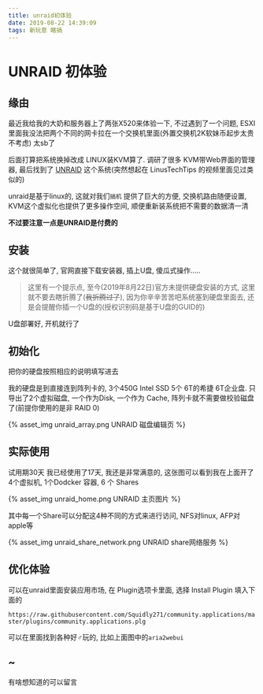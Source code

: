 ```yaml
---
title: unraid初体验
date: 2019-08-22 14:39:09
tags: 新玩意 瞎搞
---
```




# UNRAID 初体验

## 缘由

最近我给我的大奶和服务器上了两张X520来体验一下, 不过遇到了一个问题, ESXI里面我没法把两个不同的网卡拉在一个交换机里面(外置交换机2K软妹币起步太贵不考虑) 太sb了  

后面打算把系统换掉改成 LINUX装KVM算了.  调研了很多 KVM带Web界面的管理器, 最后找到了 [UNRAID]([https://unraid.net](https://unraid.net/)) 这个系统(突然想起在 LinusTechTips 的视频里面见过类似的)

unraid是基于linux的, 这就对我们`搞机` 提供了巨大的方便, 交换机路由随便设置, KVM这个虚拟化也提供了更多操作空间, 顺便重新装系统把不需要的数据清一清  

**不过要注意一点是UNRAID是付费的**



## 安装

这个就很简单了, 官网直接下载安装器, 插上U盘, 傻瓜式操作.....

> 这里有一个提示点, 至今(2019年8月22日)官方未提供硬盘安装的方式, 这里就不要去瞎折腾了(~~我折腾过了~~), 因为你辛辛苦苦吧系统塞到硬盘里面去, 还是会提醒你插一个U盘的(授权识别码是基于U盘的GUID的)

U盘部署好, 开机就行了



## 初始化

把你的硬盘按照相应的说明填写进去  

我的硬盘是到直接连到阵列卡的, 3个450G Intel SSD 5个 6T的希捷 6T企业盘. 只导出了2个虚拟磁盘, 一个作为Disk,  一个作为 Cache,  阵列卡就不需要做校验磁盘了(前提你使用的是非 RAID 0)

{% asset_img unraid_array.png UNRAID 磁盘编辑页 %}



## 实际使用

试用期30天 我已经使用了17天,  我还是非常满意的, 这张图可以看到我在上面开了4个虚拟机, 1个Dodcker 容器, 6 个 Shares

{% asset_img unraid_home.png UNRAID 主页图片 %}

其中每一个Share可以分配这4种不同的方式来进行访问, NFS对linux, AFP对 apple等

{% asset_img unraid_share_network.png UNRAID share网络服务 %}



## 优化体验

可以在unraid里面安装应用市场, 在 Plugin选项卡里面, 选择 Install Plugin 填入下面的

`https://raw.githubusercontent.com/Squidly271/community.applications/master/plugins/community.applications.plg`

可以在里面找到各种好♂玩的, 比如上面图中的`aria2webui`



## ~

有啥想知道的可以留言